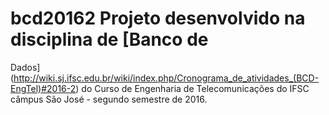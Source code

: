 # bcd20162 Projeto desenvolvido na disciplina de [Banco de 
Dados](http://wiki.sj.ifsc.edu.br/wiki/index.php/Cronograma_de_atividades_(BCD-EngTel)#2016-2) 
do Curso de Engenharia de Telecomunicações do IFSC câmpus São José - 
segundo semestre de 2016.
 
